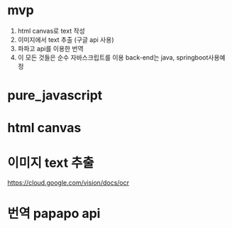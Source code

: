 # mvp
1. html canvas로 text 작성
2. 이미지에서 text 추출 (구글 api 사용)
3. 파파고 api를 이용한 번역
4. 이 모든 것들은 순수 자바스크립트를 이용 back-end는 java, springboot사용예정

# pure_javascript 

# html canvas 

# 이미지 text 추출
https://cloud.google.com/vision/docs/ocr

# 번역 papapo api
